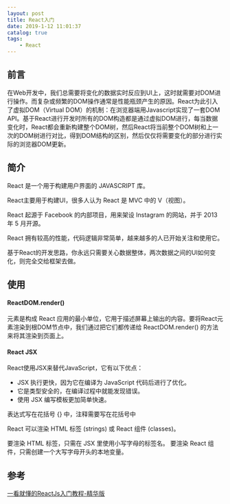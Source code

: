 ```yaml
---
layout: post
title: React入门
date: 2019-1-12 11:01:37
catalog: true
tags:
    - React
---
```


## 前言

在Web开发中，我们总需要将变化的数据实时反应到UI上，这时就需要对DOM进行操作。而复杂或频繁的DOM操作通常是性能瓶颈产生的原因。React为此引入了虚拟DOM（Virtual DOM）的机制：在浏览器端用Javascript实现了一套DOM API。基于React进行开发时所有的DOM构造都是通过虚拟DOM进行，每当数据变化时，React都会重新构建整个DOM树，然后React将当前整个DOM树和上一次的DOM树进行对比，得到DOM结构的区别，然后仅仅将需要变化的部分进行实际的浏览器DOM更新。

## 简介

React 是一个用于构建用户界面的 JAVASCRIPT 库。

React主要用于构建UI，很多人认为 React 是 MVC 中的 V（视图）。

React 起源于 Facebook 的内部项目，用来架设 Instagram 的网站，并于 2013 年 5 月开源。

React 拥有较高的性能，代码逻辑非常简单，越来越多的人已开始关注和使用它。

基于React的开发思路，你永远只需要关心数据整体，两次数据之间的UI如何变化，则完全交给框架去做。

## 使用

#### ReactDOM.render()

元素是构成 React 应用的最小单位，它用于描述屏幕上输出的内容。要将React元素渲染到根DOM节点中，我们通过把它们都传递给 ReactDOM.render() 的方法来将其渲染到页面上。

#### React JSX

React使用JSX来替代JavaScript，它有以下优点：

- JSX 执行更快，因为它在编译为 JavaScript 代码后进行了优化。
- 它是类型安全的，在编译过程中就能发现错误。
- 使用 JSX 编写模板更加简单快速。

表达式写在花括号 {} 中，注释需要写在花括号中

React 可以渲染 HTML 标签 (strings) 或 React 组件 (classes)。

要渲染 HTML 标签，只需在 JSX 里使用小写字母的标签名。
要渲染 React 组件，只需创建一个大写字母开头的本地变量。

## 参考

[一看就懂的ReactJs入门教程-精华版](https://www.cnblogs.com/yunfeifei/p/4486125.html)